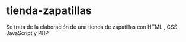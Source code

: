 # tienda-zapatillas
Se trata de la elaboración de una tienda de zapatillas con HTML , CSS , JavaScript y PHP 
